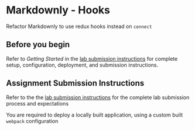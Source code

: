# Markdownly - Hooks

Refactor Markdownly to use redux hooks instead on `connect`

## Before you begin

Refer to *Getting Started*  in the [lab submission instructions](../../../reference/submission-instructions/labs/README.md) for complete setup, configuration, deployment, and submission instructions.

## Assignment Submission Instructions
Refer to the the [lab submission instructions](../../../reference/submission-instructions/labs/README.md) for the complete lab submission process and expectations

You are required to deploy a locally built application, using a custom built `webpack` configuration
